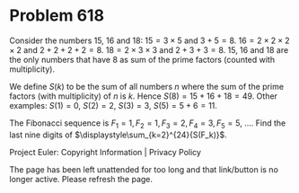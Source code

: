 #   Problem 618

   Consider the numbers 15, 16 and 18:
   $15=3\times 5$ and $3+5=8$.
   $16 = 2\times 2\times 2\times 2$ and $2+2+2+2=8$.
   $18 = 2\times 3\times 3$ and $2+3+3=8$.
   15, 16 and 18 are the only numbers that have 8 as sum of the prime factors
   (counted with multiplicity).

   We define $S(k)$ to be the sum of all numbers $n$ where the sum of the
   prime factors (with multiplicity) of $n$ is $k$.
   Hence $S(8) = 15+16+18 = 49$.
   Other examples: $S(1) = 0$, $S(2) = 2$, $S(3) = 3$, $S(5) = 5 + 6 = 11$.

   The Fibonacci sequence is $F_1 = 1, F_2 = 1, F_3 = 2, F_4 = 3, F_5 = 5$,
   ....
   Find the last nine digits of $\displaystyle\sum_{k=2}^{24}{S(F_k)}$.

   Project Euler: Copyright Information | Privacy Policy

   The page has been left unattended for too long and that link/button is no
   longer active. Please refresh the page.
